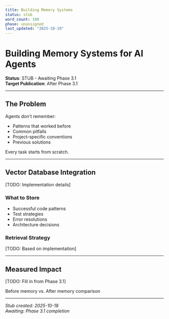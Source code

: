 ```yaml
---
title: Building Memory Systems
status: stub
word_count: 100
phase: unassigned
last_updated: "2025-10-19"
---
```


# Building Memory Systems for AI Agents

**Status**: STUB - Awaiting Phase 3.1  
**Target Publication**: After Phase 3.1  

---

## The Problem

Agents don't remember:
- Patterns that worked before
- Common pitfalls
- Project-specific conventions
- Previous solutions

Every task starts from scratch.

---

## Vector Database Integration

[TODO: Implementation details]

### What to Store
- Successful code patterns
- Test strategies
- Error resolutions
- Architecture decisions

### Retrieval Strategy

[TODO: Based on implementation]

---

## Measured Impact

[TODO: Fill in from Phase 3.1]

Before memory vs. After memory comparison

---

*Stub created: 2025-10-18*  
*Awaiting: Phase 3.1 completion*

